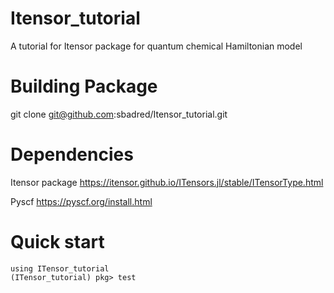 # Itensor_tutorial
A tutorial for Itensor package for quantum chemical Hamiltonian model 

# Building Package
git clone git@github.com:sbadred/Itensor_tutorial.git 

# Dependencies

Itensor package
https://itensor.github.io/ITensors.jl/stable/ITensorType.html

Pyscf
https://pyscf.org/install.html

# Quick start
```
using ITensor_tutorial
(ITensor_tutorial) pkg> test
```
